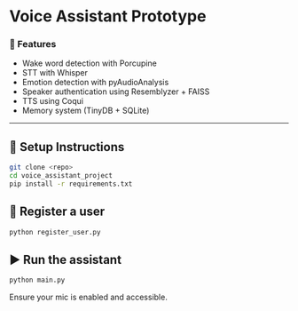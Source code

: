 # Voice Assistant Prototype

### 🧠 Features
- Wake word detection with Porcupine
- STT with Whisper
- Emotion detection with pyAudioAnalysis
- Speaker authentication using Resemblyzer + FAISS
- TTS using Coqui
- Memory system (TinyDB + SQLite)

---

## 🚀 Setup Instructions

```bash
git clone <repo>
cd voice_assistant_project
pip install -r requirements.txt
```

## 👤 Register a user

```bash
python register_user.py
```

## ▶️ Run the assistant

```bash
python main.py
```

Ensure your mic is enabled and accessible.
